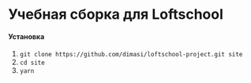 # Учебная сборка для Loftschool

#### Установка

1. ```git clone https://github.com/dimasi/loftschool-project.git site```
2. ```cd site```
3. ```yarn```